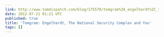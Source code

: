 ```yaml
---
link: http://www.tomdispatch.com/blog/175570/tomgram%3A_engelhardt%2C_the_national_security_complex_and_you/
date: 2012-07-21 01:21 UTC
published: true
title: 'Tomgram: Engelhardt, The National Security Complex and You'
tags: []
---
```



